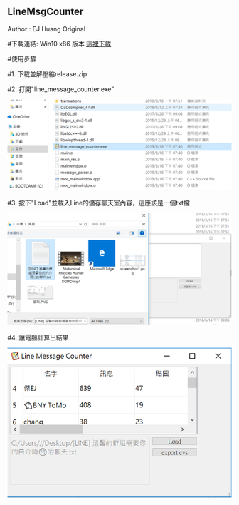 ## LineMsgCounter

Author : EJ Huang
Original 

#下載連結: Win10 x86 版本 
<a href="release.zip" download>這裡下載</a>

#使用步驟

#1. 下載並解壓縮release.zip

#2. 打開"line_message_counter.exe"

![fig1](/screenshot1.png)

#3. 按下"Load"並載入Line的儲存聊天室內容，這應該是一個txt檔

![fig2](/screenshot2.png)

#4. 讓電腦計算出結果

![fig3](/screenshot3.png)
